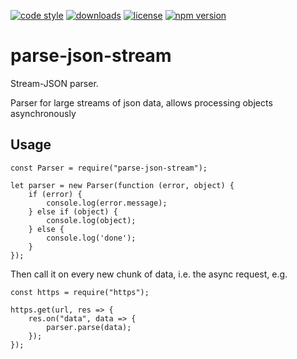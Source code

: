[![code style](https://img.shields.io/badge/code_style-classic-blue.svg)](http://diogoeichert.github.io/eslint-config-classic)
[![downloads](https://img.shields.io/npm/dt/parse-json-stream.svg)](https://www.npmjs.com/package/parse-json-stream)
[![license](https://img.shields.io/github/license/diogoeichert/parse-json-stream.svg)](LICENSE)
[![npm version](https://img.shields.io/npm/v/parse-json-stream.svg)](https://www.npmjs.com/package/parse-json-stream)

# parse-json-stream
Stream-JSON parser.

Parser for large streams of json data, allows processing objects asynchronously

## Usage
```
const Parser = require("parse-json-stream");

let parser = new Parser(function (error, object) {
	if (error) {
		console.log(error.message);
	} else if (object) {
		console.log(object);
	} else {
		console.log('done');
	}
});
```

Then call it on every new chunk of data, i.e. the async request, e.g.
```
const https = require("https");

https.get(url, res => {
	res.on("data", data => {
		parser.parse(data);
	});
});
```
